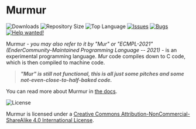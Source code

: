 # Murmur

![Downloads](https://img.shields.io/github/downloads/EnderCommunity/Murmur/total?color=blue) ![Repository Size](https://img.shields.io/github/repo-size/EnderCommunity/Murmur?label=Repository%20Size&color=blue) ![Top Language](https://img.shields.io/github/languages/top/EnderCommunity/Murmur?color=blue) [![Issues](https://img.shields.io/github/issues/EnderCommunity/Murmur?color=blue)](https://github.com/EnderCommunity/Murmur/issues) [![Bugs](https://img.shields.io/github/issues/EnderCommunity/Murmur/bug?label=Bugs)](https://github.com/EnderCommunity/Murmur/issues?q=label%3A%22bug%22) [![Help wanted!](https://img.shields.io/github/issues/EnderCommunity/Murmur/help%20wanted?label=Help%20Wanted&color=red)](https://github.com/EnderCommunity/Murmur/issues?q=label%3A%22help+wanted%22)

Murmur - *you may also refer to it by "Mur" or "ECMPL-2021" (EnderCommunity-Maintained Programming Language -- 2021)* - is an experimental programming language. *Mur* code compiles down to C code, which is then compiled to machine code.

>***"Mur" is still not functional, this is all just some pitches and some not-even-close-to-half-baked code.***

You can read more about Murmur in [the docs](https://mur-lang.org/docs/intro/).

![License](https://i.creativecommons.org/l/by-nc-sa/4.0/88x31.png)

Murmur is licensed under a [Creative Commons Attribution-NonCommercial-ShareAlike 4.0 International License](http://creativecommons.org/licenses/by-nc-sa/4.0/).
